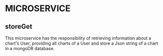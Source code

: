 # MICROSERVICE
## storeGet

This microservice has the responsibility of retrieving information about a chart's User, 
providing all charts of a User and store a Json string of a chart in a mongoDB database.